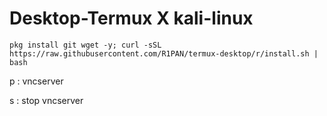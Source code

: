 # Desktop-Termux X kali-linux

```
pkg install git wget -y; curl -sSL https://raw.githubusercontent.com/R1PAN/termux-desktop/r/install.sh | bash
```
p : vncserver 

s : stop vncserver
